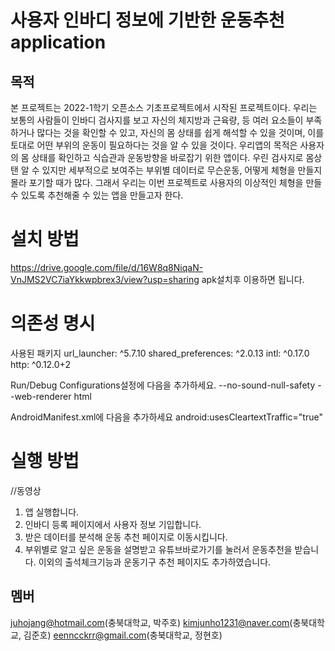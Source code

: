 # 사용자 인바디 정보에 기반한 운동추천 application

## 목적
본 프로젝트는 2022-1학기 오픈소스 기초프로젝트에서 시작된 프로젝트이다. 우리는 보통의 사람들이 인바디 검사지를 보고 자신의 체지방과 근육량, 등 여러 요소들이 부족하거나 많다는 것을 확인할 수 있고, 자신의 몸 상태를 쉽게 해석할 수 있을 것이며, 이를 토대로 어떤 부위의 운동이 필요하다는 것을 알 수 있을 것이다. 우리앱의 목적은 사용자의 몸 상태를 확인하고 식습관과 운동방향을 바로잡기 위한 앱이다. 우린 검사지로 몸상탠 알 수 있지만 세부적으로 보여주는 부위별 데이터로 무슨운동, 어떻게 체형을 만들지 몰라 포기할 때가 많다. 그래서 우리는 이번 프로젝트로 사용자의 이상적인 체형을 만들 수 있도록 추천해줄 수 있는 앱을 만들고자 한다.

# 설치 방법
https://drive.google.com/file/d/16W8q8NiqaN-VnJMS2VC7iaYkkwpbrex3/view?usp=sharing
apk설치후 이용하면 됩니다.

# 의존성 명시
사용된 패키지
  url_launcher: ^5.7.10
  shared_preferences: ^2.0.13
  intl: ^0.17.0  
  http: ^0.12.0+2
  
  Run/Debug Configurations설정에 다음을 추가하세요. 
--no-sound-null-safety --web-renderer html

AndroidManifest.xml에 다음을 추가하세요
 android:usesCleartextTraffic="true"

# 실행 방법

//동영상

1. 앱 실행합니다.
2. 인바디 등록 페이지에서 사용자 정보 기입합니다.
3. 받은 데이터를 분석해 운동 추천 페이지로 이동시킵니다.
4. 부위별로 알고 싶은 운동을 설명받고 유튜브바로가기를 눌러서 운동추천을 받습니다.
이외의 출석체크기능과 운동기구 추천 페이지도 추가하였습니다.

## 멤버
juhojang@hotmail.com(충북대학교, 박주호)
kimjunho1231@naver.com(충북대학교, 김준호)
eenncckrr@gmail.com(충북대학교, 정현호)
